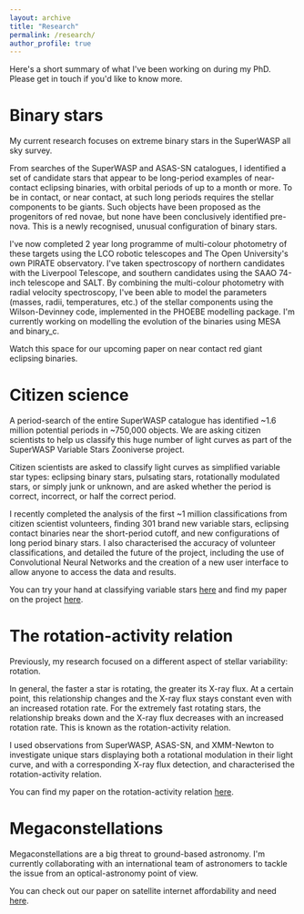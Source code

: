 ```yaml
---
layout: archive
title: "Research"
permalink: /research/
author_profile: true
---
```


Here's a short summary of what I've been working on during my PhD. Please get in touch if you'd like to know more.

Binary stars
======

My current research focuses on extreme binary stars in the SuperWASP all sky survey. 

From searches of the SuperWASP and ASAS-SN catalogues, I identified a set of candidate stars that appear to be long-period examples of near-contact eclipsing binaries, with orbital periods of up to a month or more. To be in contact, or near contact, at such long periods requires the stellar components to be giants. Such objects have been proposed as the progenitors of red novae, but none have been conclusively identified pre-nova. This is a newly recognised, unusual configuration of binary stars. 

I've now completed 2 year long programme of multi-colour photometry of these targets using the LCO robotic telescopes and The Open University's own PIRATE observatory. I've taken spectroscopy of northern candidates with the Liverpool Telescope, and southern candidates using the SAAO 74-inch telescope and SALT. By combining the multi-colour photometry with radial velocity spectroscopy, I've been able to model the parameters (masses, radii, temperatures, etc.) of the stellar components using the Wilson-Devinney code, implemented in the PHOEBE modelling package. I'm currently working on modelling the evolution of the binaries using MESA and binary_c. 

Watch this space for our upcoming paper on near contact red giant eclipsing binaries.

Citizen science
======

A period-search of the entire SuperWASP catalogue has identified ~1.6 million potential periods in ~750,000 objects. We are asking citizen scientists to help us classify this huge number of light curves as part of the SuperWASP Variable Stars Zooniverse project.

Citizen scientists are asked to classify light curves as simplified variable star types: eclipsing binary stars, pulsating stars, rotationally modulated stars, or simply junk or unknown, and are asked whether the period is correct, incorrect, or half the correct period. 

I recently completed the analysis of the first ~1 million classifications from citizen scientist volunteers, finding 301 brand new variable stars, eclipsing contact binaries near the short-period cutoff, and new configurations of long period binary stars. I also characterised the accuracy of volunteer classifications, and detailed the future of the project, including the use of Convolutional Neural Networks and the creation of a new user interface to allow anyone to access the data and results.

You can try your hand at classifying variable stars [here](https://www.zooniverse.org/projects/ajnorton/superwasp-variable-stars) and find my paper on the project [here](https://arxiv.org/abs/2101.06216).


The rotation-activity relation
======

Previously, my research focused on a different aspect of stellar variability: rotation. 

In general, the faster a star is rotating, the greater its X-ray flux. At a certain point, this relationship changes and the X-ray flux stays constant even with an increased rotation rate. For the extremely fast rotating stars, the relationship breaks down and the X-ray flux decreases with an increased rotation rate. This is known as the rotation-activity relation. 

I used observations from SuperWASP, ASAS-SN, and XMM-Newton to investigate unique stars displaying both a rotational modulation in their light curve, and with a corresponding X-ray flux detection, and characterised the rotation-activity relation.

You can find my paper on the rotation-activity relation [here](https://www.cambridge.org/core/journals/publications-of-the-astronomical-society-of-australia/article/stellar-rotationactivity-relation-for-a-sample-of-superwasp-and-asassn-field-stars/0B2772DE14A99FC44E73F32704D3FA8B).

Megaconstellations
======

Megaconstellations are a big threat to ground-based astronomy. I'm currently collaborating with an international team of astronomers to tackle the issue from an optical-astronomy point of view.

You can check out our paper on satellite internet affordability and need [here](https://iopscience.iop.org/article/10.3847/2515-5172/abc48e).
